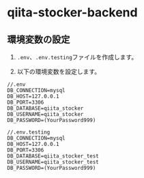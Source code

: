 # qiita-stocker-backend
## 環境変数の設定

1. `.env`、`.env.testing`ファイルを作成します。

2. 以下の環境変数を設定します。

```
//.env
DB_CONNECTION=mysql
DB_HOST=127.0.0.1
DB_PORT=3306
DB_DATABASE=qiita_stocker
DB_USERNAME=qiita_stocker
DB_PASSWORD=(YourPassword999)

//.env.testing
DB_CONNECTION=mysql
DB_HOST=127.0.0.1
DB_PORT=3306
DB_DATABASE=qiita_stocker_test
DB_USERNAME=qiita_stocker_test
DB_PASSWORD=(YourPassword999)
```
